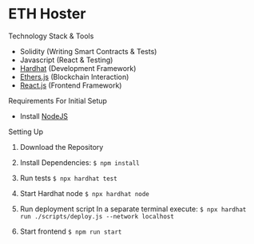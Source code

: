 # ETH Hoster #

Technology Stack & Tools

- Solidity (Writing Smart Contracts & Tests)
- Javascript (React & Testing)
- [Hardhat](https://hardhat.org/) (Development Framework)
- [Ethers.js](https://docs.ethers.io/v5/) (Blockchain Interaction)
- [React.js](https://reactjs.org/) (Frontend Framework)

 Requirements For Initial Setup
- Install [NodeJS](https://nodejs.org/en/)

 Setting Up
 1. Download the Repository

 2. Install Dependencies:
`$ npm install`

 3. Run tests
`$ npx hardhat test`

 4. Start Hardhat node
`$ npx hardhat node`

 5. Run deployment script
In a separate terminal execute:
`$ npx hardhat run ./scripts/deploy.js --network localhost`

 7. Start frontend
`$ npm run start`
